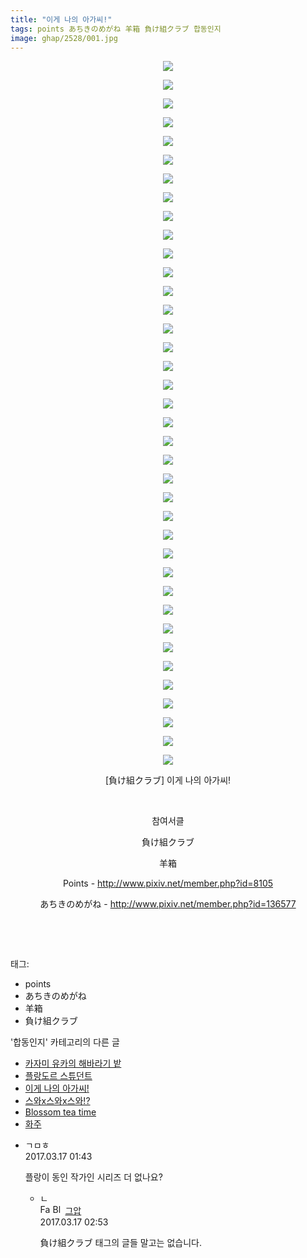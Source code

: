 ```yaml
---
title: "이게 나의 아가씨!"
tags: points あちきのめがね 羊箱 負け組クラブ 합동인지
image: ghap/2528/001.jpg
---
```

<div class="article">
<p style="text-align: center; clear: none; float: none;"><img src="{{ site.nasurl }}/ghap/2528/001.jpg"/></p>
<p style="text-align: center; clear: none; float: none;"><img src="{{ site.nasurl }}/ghap/2528/002.jpg"/></p>
<p style="text-align: center; clear: none; float: none;"><img src="{{ site.nasurl }}/ghap/2528/003.jpg"/></p>
<p style="text-align: center; clear: none; float: none;"><img src="{{ site.nasurl }}/ghap/2528/004.jpg"/></p>
<p style="text-align: center; clear: none; float: none;"><img src="{{ site.nasurl }}/ghap/2528/005.jpg"/></p>
<p style="text-align: center; clear: none; float: none;"><img src="{{ site.nasurl }}/ghap/2528/006.jpg"/></p>
<p style="text-align: center; clear: none; float: none;"><img src="{{ site.nasurl }}/ghap/2528/007.jpg"/></p>
<p style="text-align: center; clear: none; float: none;"><img src="{{ site.nasurl }}/ghap/2528/008.jpg"/></p>
<p style="text-align: center; clear: none; float: none;"><img src="{{ site.nasurl }}/ghap/2528/009.jpg"/></p>
<p style="text-align: center; clear: none; float: none;"><img src="{{ site.nasurl }}/ghap/2528/010.jpg"/></p>
<p style="text-align: center; clear: none; float: none;"><img src="{{ site.nasurl }}/ghap/2528/011.jpg"/></p>
<p style="text-align: center; clear: none; float: none;"><img src="{{ site.nasurl }}/ghap/2528/012.jpg"/></p>
<p style="text-align: center; clear: none; float: none;"><img src="{{ site.nasurl }}/ghap/2528/013.jpg"/></p>
<p style="text-align: center; clear: none; float: none;"><img src="{{ site.nasurl }}/ghap/2528/014.jpg"/></p>
<p style="text-align: center; clear: none; float: none;"><img src="{{ site.nasurl }}/ghap/2528/015.jpg"/></p>
<p style="text-align: center; clear: none; float: none;"><img src="{{ site.nasurl }}/ghap/2528/016.jpg"/></p>
<p style="text-align: center; clear: none; float: none;"><img src="{{ site.nasurl }}/ghap/2528/017.jpg"/></p>
<p style="text-align: center; clear: none; float: none;"><img src="{{ site.nasurl }}/ghap/2528/018.jpg"/></p>
<p style="text-align: center; clear: none; float: none;"><img src="{{ site.nasurl }}/ghap/2528/019.jpg"/></p>
<p style="text-align: center; clear: none; float: none;"><img src="{{ site.nasurl }}/ghap/2528/020.jpg"/></p>
<p style="text-align: center; clear: none; float: none;"><img src="{{ site.nasurl }}/ghap/2528/021.jpg"/></p>
<p style="text-align: center; clear: none; float: none;"><img src="{{ site.nasurl }}/ghap/2528/022.jpg"/></p>
<p style="text-align: center; clear: none; float: none;"><img src="{{ site.nasurl }}/ghap/2528/023.jpg"/></p>
<p style="text-align: center; clear: none; float: none;"><img src="{{ site.nasurl }}/ghap/2528/024.jpg"/></p>
<p style="text-align: center; clear: none; float: none;"><img src="{{ site.nasurl }}/ghap/2528/025.jpg"/></p>
<p style="text-align: center; clear: none; float: none;"><img src="{{ site.nasurl }}/ghap/2528/026.jpg"/></p>
<p style="text-align: center; clear: none; float: none;"><img src="{{ site.nasurl }}/ghap/2528/027.jpg"/></p>
<p style="text-align: center; clear: none; float: none;"><img src="{{ site.nasurl }}/ghap/2528/028.jpg"/></p>
<p style="text-align: center; clear: none; float: none;"><img src="{{ site.nasurl }}/ghap/2528/029.jpg"/></p>
<p style="text-align: center; clear: none; float: none;"><img src="{{ site.nasurl }}/ghap/2528/030.jpg"/></p>
<p style="text-align: center; clear: none; float: none;"><img src="{{ site.nasurl }}/ghap/2528/031.jpg"/></p>
<p style="text-align: center; clear: none; float: none;"><img src="{{ site.nasurl }}/ghap/2528/032.jpg"/></p>
<p style="text-align: center; clear: none; float: none;"><img src="{{ site.nasurl }}/ghap/2528/033.jpg"/></p>
<p style="text-align: center; clear: none; float: none;"><img src="{{ site.nasurl }}/ghap/2528/034.jpg"/></p>
<p style="text-align: center; clear: none; float: none;"><img src="{{ site.nasurl }}/ghap/2528/035.jpg"/></p>
<p style="text-align: center; clear: none; float: none;"><img src="{{ site.nasurl }}/ghap/2528/036.jpg"/></p>
<p style="text-align: center; clear: none; float: none;"><img src="{{ site.nasurl }}/ghap/2528/037.jpg"/></p>
<p style="text-align: center; clear: none; float: none;"><img src="{{ site.nasurl }}/ghap/2528/038.jpg"/></p>
<p style="text-align: center; clear: none; float: none;">[負け組クラブ] 이게 나의 아가씨!</p>
<p style="text-align: center; clear: none; float: none;"><br/></p>
<p style="text-align: center; clear: none; float: none;">참여서클</p>
<p style="text-align: center; clear: none; float: none;">負け組クラブ</p>
<p style="text-align: center; clear: none; float: none;">羊箱</p>
<p style="text-align: center; clear: none; float: none;">Points - <a class="tx-link" href="http://www.pixiv.net/member.php?id=8105" target="_blank">http://www.pixiv.net/member.php?id=8105</a></p>
<p style="text-align: center; clear: none; float: none;">あちきのめがね - <a class="tx-link" href="http://www.pixiv.net/member.php?id=136577" target="_blank">http://www.pixiv.net/member.php?id=136577</a></p>
<p style="text-align: center; clear: none; float: none;"><br/></p>
<p><br/></p>
</div><div class="tagTrail">
<p>태그: </p>
<ul>
<li>points</li>
<li>あちきのめがね</li>
<li>羊箱</li>
<li>負け組クラブ</li>
</ul>
</div><div class="another">
<p>'합동인지' 카테고리의 다른 글</p>
<ul>
<li><a href="/2016-10-11-ghap_2537">카자미 유카의 해바라기 밭</a></li>
<li><a href="/2016-10-10-ghap_2534">플랑도르 스튜던트</a></li>
<li><a href="/2016-10-10-ghap_2528">이게 나의 아가씨!</a></li>
<li><a href="/2016-10-10-ghap_2522">스와x스와x스와!?</a></li>
<li><a href="/2016-10-09-ghap_2521">Blossom tea time</a></li>
<li><a href="/2016-10-09-ghap_2509">화주</a></li>
</ul>
</div><div class="cb_module cb_fluid">
<div class="cb_wrt cb_profile">
<div class="comment">
<ul>
<li class="cb_thumb_off" id="comment14941439">
<div class="cb_comment_area">
<div class="cb_info_area">
<div class="cb_section">
<span class="cb_nick_name">ㄱㅁㅎ</span>
</div>
<div class="cb_section">
<span class="cb_date">2017.03.17 01:43 </span>
</div>
</div>
<div class="cb_dsc_comment">
<p class="cb_dsc">
											플랑이 동인 작가인 시리즈 더 없나요?
										</p>
</div>
<ul>
<li class="cb_thumb_off" id="comment14941453">
<span class="cb_bu_subnode">ㄴ</span>
<div class="cb_comment_area">
<div class="cb_info_area">
<div class="cb_section">
<span class="cb_nick_name"><img alt="Favicon of https://ghaptouhou.tistory.com" height="16" onerror="this.onerror=null;this.parentNode.removeChild(this)" src="https://ghaptouhou.tistory.com/favicon.ico" width="16"/> <img alt="BlogIcon" height="16" onerror="this.parentNode.removeChild(this)" src="https://ghaptouhou.tistory.com/index.gif" width="16"/> <a href="https://ghaptouhou.tistory.com" onclick="return openLinkInNewWindow(this)"> 그압</a><span class="tistoryProfileLayerTrigger" onclick='TistoryProfile.show(event, this, {"title":"\uc800\uae30 \uc774\uac70 \ub098\uc911\uc5d0 \uc218\uc815 \uac00\ub2a5\ud558\ub098\uc694","url":"https:\/\/ghap.tistory.com","nickname":"\uadf8\uc555","items":[]}); return false;'></span></span>
</div>
<div class="cb_section">
<span class="cb_date">2017.03.17 02:53 </span>
</div>
</div>
<div class="cb_dsc_comment">
<p class="cb_dsc">
																負け組クラブ 태그의 글들 말고는 없습니다.
															</p>
</div>
</div>
</li>
</ul>
</div></li>
</ul>
</div>
</div><!-- commentList close -->
</div>